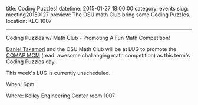 title: Coding Puzzles!
datetime: 2015-01-27 18:00:00
category: events
slug: meeting20150127
preview: The OSU math Club bring some Coding Puzzles.
location: KEC 1007

---

Coding Puzzles w/ Math Club - Promoting A Fun Math Competition!

[Daniel Takamori]()
and the OSU Math Club will be at LUG to promote the
[COMAP MCM](http://www.comap.com/undergraduate/contests/mcm/)
(read: awesome challanging math competition) as this term's Coding Puzzles day.

This week's LUG is currently unscheduled.

When: 6pm

Where: Kelley Engineering Center room 1007
